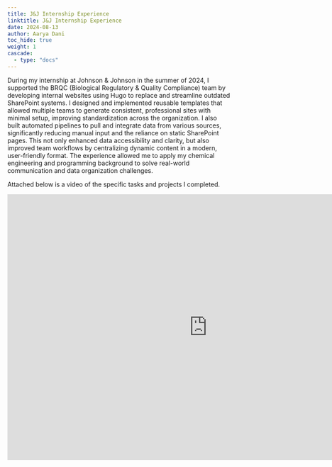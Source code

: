 ```yaml
---
title: J&J Internship Experience
linktitle: J&J Internship Experience
date: 2024-08-13
author: Aarya Dani 
toc_hide: true
weight: 1
cascade:
  - type: "docs"
---
```


During my internship at Johnson & Johnson in the summer of 2024, I supported the BRQC (Biological Regulatory & Quality Compliance) team by developing internal websites using Hugo to replace and streamline outdated SharePoint systems. I designed and implemented reusable templates that allowed multiple teams to generate consistent, professional sites with minimal setup, improving standardization across the organization. I also built automated pipelines to pull and integrate data from various sources, significantly reducing manual input and the reliance on static SharePoint pages. This not only enhanced data accessibility and clarity, but also improved team workflows by centralizing dynamic content in a modern, user-friendly format. The experience allowed me to apply my chemical engineering and programming background to solve real-world communication and data organization challenges.

Attached below is a video of the specific tasks and projects I completed. 

<iframe width="900" height="600" src="https://www.youtube.com/embed/R1GAQjVhILg" frameborder="0" allowfullscreen></iframe>
